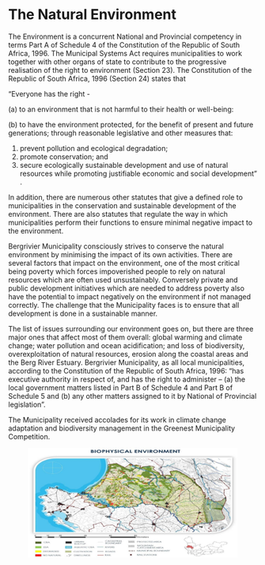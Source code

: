 # The Natural Environment

The Environment is a concurrent National and Provincial competency in terms Part A of Schedule 4 of the Constitution of the Republic of South Africa, 1996. The Municipal Systems Act requires municipalities to work together with other organs of state to contribute to the progressive realisation of the right to environment (Section 23). The Constitution of the Republic of South Africa, 1996 (Section 24) states that

“Everyone has the right -

(a) to an environment that is not harmful to their health or well-being:

(b) to have the environment protected, for the benefit of present and future generations; through reasonable legislative and other measures that:

1. prevent pollution and ecological degradation;
2. promote conservation; and
3. secure ecologically sustainable development and use of natural resources while promoting justifiable economic and social development” .

In addition, there are numerous other statutes that give a defined role to municipalities in the conservation and sustainable development of the environment. There are also statutes that regulate the way in which municipalities perform their functions to ensure minimal negative impact to the environment.

Bergrivier Municipality consciously strives to conserve the natural environment by minimising the impact of its own activities. There are several factors that impact on the environment, one of the most critical being poverty which forces impoverished people to rely on natural resources which are often used unsustainably. Conversely private and public development initiatives which are needed to address poverty also have the potential to impact negatively on the environment if not managed correctly. The challenge that the Municipality faces is to ensure that all development is done in a sustainable manner.

The list of issues surrounding our environment goes on, but there are three major ones that affect most of them overall: global warming and climate change; water pollution and ocean acidification; and loss of biodiversity, overexploitation of natural resources, erosion along the coastal areas and the Berg River Estuary. Bergrivier Municipality, as all local municipalities, according to the Constitution of the Republic of South Africa, 1996: “has executive authority in respect of, and has the right to administer – (a) the local government matters listed in Part B of Schedule 4 and Part B of Schedule 5 and (b) any other matters assigned to it by National of Provincial legislation”.

The Municipality received accolades for its work in climate change adaptation and biodiversity management in the Greenest Municipality Competition.

<figure><img src="../.gitbook/assets/-114-189.jpg" alt=""><figcaption></figcaption></figure>
